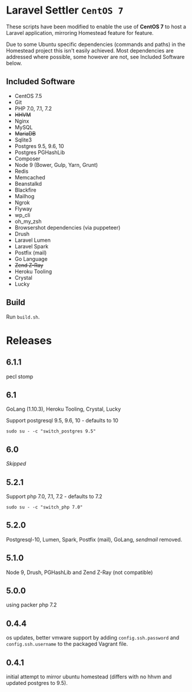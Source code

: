 # Laravel Settler `CentOS 7`

These scripts have been modified to enable the use of __CentOS 7__ to host a Laravel application, mirroring Homestead feature for feature.

Due to some Ubuntu specific dependencies (commands and paths) in the Homestead project this isn't easily achieved.
Most dependencies are addressed where possible, some however are not, see Included Software below.

## Included Software

* CentOS 7.5
* Git
* PHP 7.0, 7.1, 7.2
* ~~HHVM~~
* Nginx
* MySQL
* ~~MariaDB~~
* Sqlite3
* Postgres 9.5, 9.6, 10
* Postgres PGHashLib
* Composer
* Node 9 (Bower, Gulp, Yarn, Grunt)
* Redis
* Memcached
* Beanstalkd
* Blackfire
* Mailhog
* Ngrok
* Flyway
* wp_cli
* oh_my_zsh
* Browsershot dependencies (via puppeteer)
* Drush
* Laravel Lumen
* Laravel Spark
* Postfix (mail)
* Go Language
* ~~Zend Z-Ray~~
* Heroku Tooling
* Crystal
* Lucky

## Build

Run `build.sh`.

# Releases

## 6.1.1
pecl stomp

## 6.1
GoLang (1.10.3), Heroku Tooling, Crystal, Lucky

Support postgresql 9.5, 9.6, 10 - defaults to 10
```
sudo su - -c "switch_postgres 9.5"
```

## 6.0
_Skipped_

## 5.2.1

Support php 7.0, 7.1, 7.2 - defaults to 7.2
```
sudo su - -c "switch_php 7.0"
```

## 5.2.0
Postgresql-10, Lumen, Spark, Postfix (mail), GoLang, _sendmail_ removed.

## 5.1.0
Node 9, Drush, PGHashLib and Zend Z-Ray (not compatible)

## 5.0.0
using packer php 7.2

## 0.4.4
os updates, better vmware support by adding `config.ssh.password` and `config.ssh.username` to the packaged Vagrant file. 

## 0.4.1
initial attempt to mirror ubuntu homestead (differs with no hhvm and updated postgres to 9.5).  
